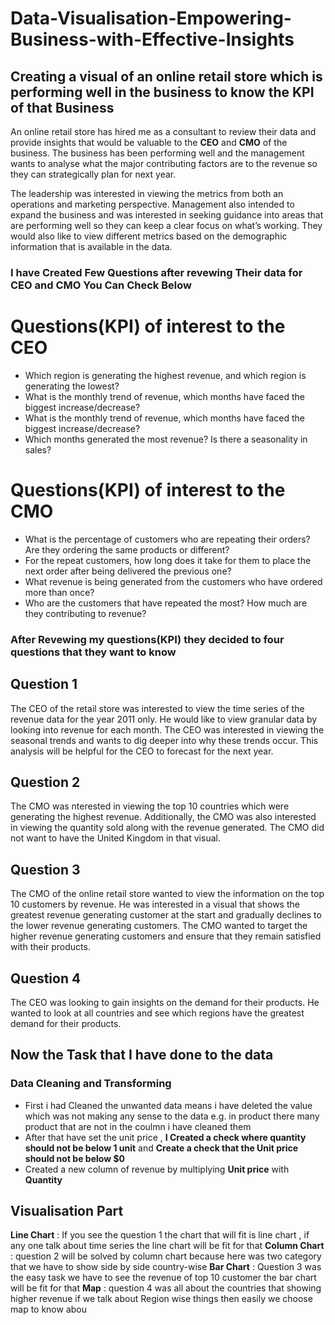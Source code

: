 # Data-Visualisation-Empowering-Business-with-Effective-Insights
## Creating a visual of an online retail store which is performing well in the business to know the KPI of that Business
An online retail store has hired me as a consultant to review their data and provide insights that would be valuable to the **CEO** and **CMO** of the business. The business has been performing well and the management wants to analyse what the major contributing factors are to the revenue so they can strategically plan for next year.

The leadership was interested in viewing the metrics from both an operations and marketing perspective. Management also intended to expand the business and was interested in seeking guidance into areas that are performing well so they can keep a clear focus on what’s working. They would also like to view different metrics based on the demographic information that is available in the data.

### I have Created Few Questions after revewing Their data for CEO and CMO You Can Check Below
# Questions(KPI) of interest to the CEO 
*	Which region is generating the highest revenue, and which region is generating the lowest?
*	What is the monthly trend of revenue, which months have faced the biggest increase/decrease?
*	What is the monthly trend of revenue, which months have faced the biggest increase/decrease?
*	Which months generated the most revenue? Is there a seasonality in sales?

# Questions(KPI) of interest to the CMO 
*	What is the percentage of customers who are repeating their orders? Are they ordering the same products or different?
*	For the repeat customers, how long does it take for them to place the next order after being delivered the previous one?
*	What revenue is being generated from the customers who have ordered more than once?
*	Who are the customers that have repeated the most? How much are they contributing to revenue?

  ### After Revewing my questions(KPI) they decided to four questions that they want to know 
## Question 1
The CEO of the retail store was interested to view the time series of the revenue data for the year 2011 only. He would like to view granular data by looking into revenue for each month. The CEO was interested in viewing the seasonal trends and wants to dig deeper into why these trends occur. This analysis will be helpful for the CEO to forecast for the next year.

## Question 2
The CMO  was nterested in viewing the top 10 countries which were generating the highest revenue. Additionally, the CMO was also interested in viewing the quantity sold along with the revenue generated. The CMO did not want to have the United Kingdom in that visual.

## Question 3
The CMO of the online retail store wanted to view the information on the top 10 customers by revenue. He was interested in a visual that shows the greatest revenue generating customer at the start and gradually declines to the lower revenue generating customers. The CMO wanted to target the higher revenue generating customers and ensure that they remain satisfied with their products.

## Question 4
The CEO was looking to gain insights on the demand for their products. He wanted to look at all countries and see which regions have the greatest demand for their products. 

## Now the Task that I have done to the data 

### Data Cleaning and Transforming 
* First i had Cleaned the unwanted data means i have deleted the value which was not making any sense to the data e.g. in product there many product that are not in the coulmn i have cleaned them
* After that have set the unit price , **I Created a check where quantity should not be below 1 unit** and **Create a check that the Unit price should not be below $0**
* Created a new column of revenue by multiplying **Unit price** with **Quantity**

## Visualisation Part
**Line Chart** : If you see the question 1 the chart that will fit is line chart , if any one talk about time series the line chart will be fit for that
**Column Chart** : question 2 will be solved by column chart because here was two category that we have to show side by side country-wise 
**Bar Chart** : Question 3 was the easy task we have to see the revenue of top 10 customer the bar chart will be fit for that
**Map** : question 4 was all about the countries that showing higher revenue if we talk about Region wise things then easily we choose map to know abou
